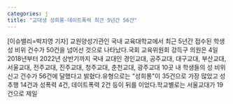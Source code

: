 ```yaml
---
categories: j
title: "교대생 성희롱·데이트폭력 최근 5년간 56건"
---
```

[이슈밸리=박지영 기자] 교원양성기관인 국내 교육대학교에서 최근 5년간 접수된 학생 성 비위 건수가 50건을 넘어선 것으로 나타났다.국회 교육위원회 강득구 의원은 4일 2018년부터 2022년 상반기까지 국내 교대인 경인교대, 공주교대, 대구교대, 부산교대, 서울교대, 전주교대, 진주교대, 청주교대, 춘천교대, 광주교대 10곳 내 학생들의 성 비위 신고 건수가 56건에 달했다고 밝혔다.유형으로는 "성희롱"이 35건으로 가장 많았고 성추행 14건과 성폭력 4건, 데이트폭력 2건 등이 뒤를 이었다.학교별로는 서울교대가 19건으로 제일